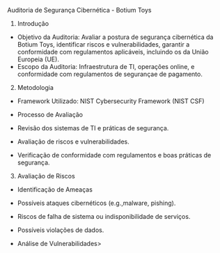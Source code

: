 Auditoria de Segurança Cibernética - Botium Toys

1. Introdução 

* Objetivo da Auditoria: Avaliar a postura de segurança cibernética da Botium Toys, identificar riscos e vulnerabilidades, garantir a conformidade com regulamentos aplicáveis, incluindo os da União Europeia (UE).
* Escopo da Auditoria: Infraestrutura de TI, operações online, e conformidade com regulamentos de segurançae de pagamento.

2. Metodologia

* Framework Utilizado: NIST Cybersecurity Framework (NIST CSF)
* Processo de Avaliação

 * Revisão dos sistemas de TI e práticas de segurança.
 * Avaliação de riscos e vulnerabilidades.
 * Verificação de conformidade com regulamentos e boas práticas de segurança.

3. Avaliação de Riscos

* Identificação de Ameaças
 
 * Possíveis ataques cibernéticos (e.g.,malware, pishing).
 * Riscos de falha de sistema ou indisponibilidade de serviços.
 * Possíveis violações de dados. 

* Análise de Vulnerabilidades> 
